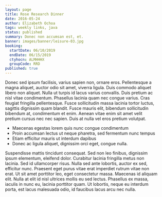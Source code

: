 ```yaml
---
layout: page
title: Rose Research Dinner
date: 2016-05-24
author: Elizabeth Ochoa
tags: weekly links, java
status: published
summary: Donec non accumsan est, et.
banner: images/banner/leisure-03.jpg
booking:
  startDate: 06/10/2019
  endDate: 06/15/2019
  ctyhocn: ALMHHHX
  groupCode: RRD
published: true
---
```

Donec sed ipsum facilisis, varius sapien non, ornare eros. Pellentesque a magna aliquet, auctor odio sit amet, viverra ligula. Duis commodo aliquet libero non aliquet. Nulla ut turpis id lacus varius convallis. Duis pretium ac nisl vitae condimentum. Phasellus lacinia quam nec congue varius. Cras feugiat fringilla pellentesque. Fusce sollicitudin massa lacinia tortor luctus, sagittis dignissim quam blandit. Fusce mauris elit, bibendum sollicitudin bibendum at, condimentum et enim. Aenean vitae enim sit amet velit pretium cursus nec nec sapien. Duis at nulla vel eros pretium volutpat.

* Maecenas egestas lorem quis nunc congue condimentum
* Proin accumsan lectus ut neque pharetra, sed fermentum nunc tempus
* Etiam efficitur mauris ut interdum dapibus
* Donec ac ligula aliquet, dignissim orci eget, congue nulla.

Suspendisse mattis tincidunt consequat. Sed non leo finibus, dignissim ipsum elementum, eleifend dolor. Curabitur lacinia fringilla metus non lacinia. Sed id ullamcorper risus. Nulla sed ante lobortis, auctor ex sed, efficitur nunc. Praesent eget purus vitae erat imperdiet rutrum vitae non erat. Ut sit amet porttitor leo, eget consectetur massa. Maecenas id aliquam elit. Nulla at elit id nisl ultrices mollis eu sed lectus. Phasellus ex massa, iaculis in nunc eu, lacinia porttitor quam. Ut lobortis, neque eu interdum porta, est lacus malesuada odio, id faucibus lacus arcu nec nulla.
